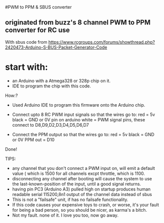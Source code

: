 #PWM to PPM & SBUS converter
## originated from buzz's 8 channel PWM to PPM converter for RC use

With sbus code from https://www.rcgroups.com/forums/showthread.php?2420473-Arduino-S-BUS-Packet-Generator-Code

# start with:
* an Arduino with a Atmega328 or 328p chip on it. 
* IDE to program the chip with this code.

How:?
* Used Arduino IDE to program this firmware onto the Arduino chip.
* Connect upto 8 RC PWM input signals so that the wires go to:
     red = 5v
     black = GND or 0V pin on arduino
     white = PWM signal pins, these connect to D8,D9,D2,D3,D4,D5,D6,D7

* Connect the PPM output so that the wires go to:
     red = 5v
     black = GND or 0V
     PPM out = D10 

Done! 

TIPS:  
* any channel that you don't connect a PWM input on, will emit a default value ( which is 1500 for all channels excpt throttle, which is 1100.
* disconnecting any channel after booting will cause the system to use the last-known-position of the input, until a good signal returns.
* having pin PC3 (Arduino A3) pulled high on startup produces human readable serial 115200,8n1 output of the channel data instead of sbus
* This is not a "failsafe" unit, if has no failsafe functionality.
* If this code causes your expensive toys to crash, or worse, it's your fault for being a bad person, so you should be nicer, as karma's a bitch. 
* Not my fault.  none of it.   I love you too, now go away.
